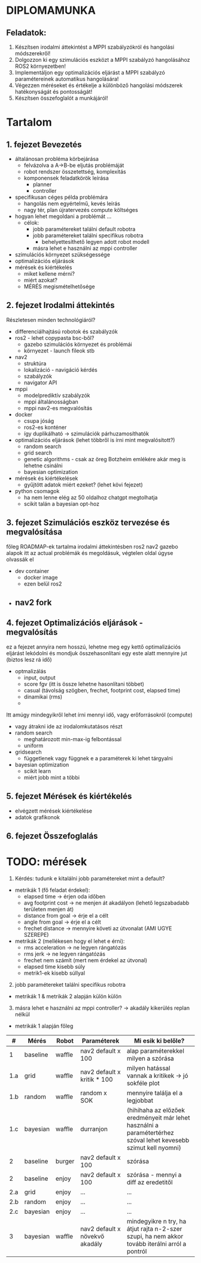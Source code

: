 # DIPLOMAMUNKA
## Feladatok:
1. Készítsen irodalmi áttekintést a MPPI szabályzókról és hangolási módszerekről!
2. Dolgozzon ki egy szimulációs eszközt a MPPI szabályzó hangolásához ROS2 környezetben!
3. Implementáljon egy optimalizációs eljárást a MPPI szabályzó paramétereinek automatikus
hangolására!
4. Végezzen méréseket és értékelje a különböző hangolási módszerek hatékonyságát és pontosságát!
5. Készítsen összefoglalót a munkájáról!

# Tartalom
## 1. fejezet Bevezetés
 - általánosan probléma körbejárása
   - felvázolva a A->B-be eljutás problémáját
   - robot rendszer összetettség, komplexitás
   - komponensek feladatkörök leírása
     - planner
     - controller
 - specifikusan céges példa problémára
   - hangolás nem egyértelmű, kevés leírás
   - nagy tér, plan újratervezés compute költséges
 - hogyan lehet megoldani a problémát ...
   - célok:
     - jobb paramétereket találni default robotra
     - jobb paramétereket találni specifikus robotra
       - behelyettesíthető legyen adott robot modell
     - másra lehet e használni az mppi controller
 - szimulációs környezet szükségessége
 - optimalizációs eljárások
 - mérések és kiértékelés
   - miket kellene mérni?
   - miért azokat?
   - MÉRÉS megismételhetősége

## 2. fejezet Irodalmi áttekintés
Részletesen minden technológiáról?
- differenciálhajtású robotok és szabályzók
- ros2 - lehet copypasta bsc-ből?
  - gazebo szimulációs környezet és problémái
  - környezet - launch fileok stb
- nav2
  - struktúra
  - lokalizáció - navigáció kérdés
  - szabályzók
  - navigator API
- mppi
  - modelprediktív szabályzók
  - mppi általánosságban
  - mppi nav2-es megvalósítás
- docker
  - csupa jóság
  - ros2-es konténer
  - így duplikálható -> szimulációk párhuzamosíthatók
- optimalizációs eljárások (lehet többről is írni mint megvalósított?)
  - random search
  - grid search
  - genetic algorithms - csak az öreg Botzheim emlékére akár meg is lehetne csinálni
  - bayesian optimization
- mérések és kiértékelések
  - gyűjtött adatok miért ezeket? (lehet kövi fejezet)
- python csomagok
  - ha nem lenne elég az 50 oldalhoz chatgpt megtolhatja
  - scikit talán a bayesian opt-hoz

## 3. fejezet Szimulációs eszköz tervezése és megvalósítása
főleg ROADMAP-ek tartalma
irodalmi áttekintésben ros2 nav2 gazebo alapok itt az actual problémák és megoldásuk, végtelen oldal úgyse olvassák el
- dev container
  - docker image
  - ezen belül ros2
- nav2 fork
  -


## 4. fejezet Optimalizációs eljárások - megvalósítás
ez a fejezet annyira nem hosszú, lehetne meg egy kettő optimalizációs eljárást lekódolni és mondjuk összehasonlítani egy este alatt mennyire jut (biztos lesz rá idő)
- optmalizálás
  - input, output
  - score fgv (itt is össze lehetne hasonlítani többet)
   - casual (távolság szögben, frechet, footprint cost, elapsed time)
   - dinamikai (rms)
   -
Itt amúgy mindegyikről lehet írni mennyi idő, vagy erőforrásokról (compute)
- vagy átrakni ide az irodalomkutatásos részt
- random search
  - meghatározott min-max-ig felbontással
  - uniform
- gridsearch
  - függetlenek vagy függnek e a paraméterek ki lehet tárgyalni
- bayesian optimization
  - scikit learn
  - miért jobb mint a többi

## 5. fejezet Mérések és kiértékelés
- elvégzett mérések kiértékelése
- adatok grafikonok

## 6. fejezet Összefoglalás



# TODO: mérések
1. Kérdés: tudunk e kitalálni jobb paramétereket mint a default?
  - metrikák 1 (fő feladat érdekel):
    - elapsed time -> érjen oda időben
    - avg footprint cost -> ne menjen át akadályon (lehető legszabadabb területen menjen át)
    - distance from goal -> érje el a célt
    - angle from goal -> érje el a célt
    - frechet distance -> mennyire követi az útvonalat (AMI UGYE SZEREPE)
  - metrikák 2 (mellékesen hogy el lehet e érni):
    - rms acceleration -> ne legyen rángatózás
    - rms jerk -> ne legyen rángatózás
    - frechet nem számít (mert nem érdekel az útvonal)
    - elapsed time kisebb súly
    - metrik1-ek kisebb súllyal

2. jobb paramétereket találni specifikus robotra
  - metrikák 1 & metrikák 2 alapján külön külön

3. másra lehet e használni az mppi controller? -> akadály kikerülés replan nélkül
  - metrikák 1 alapján főleg


| # | Mérés | Robot | Paraméterek | Mi esik ki belőle? |
|-|-|-|-|-|
| 1 | baseline | waffle | nav2 default x 100 | alap paraméterekkel milyen a szórása |
| 1.a | grid | waffle | nav2 default x kritik * 100 | milyen hatással vannak a kritikek -> jó sokféle plot|
| 1.b | random | waffle | random x SOK | mennyire találja el a legjobbat |
| 1.c | bayesian | waffle | durranjon | (hihihaha az előzőek eredményeit már lehet használni a paramétertérhez szóval lehet kevesebb szimut kell nyomni) |
| 2 | baseline | burger | nav2 default x 100 | szórása |
| 2 | baseline | enjoy | nav2 default x 100 | szórása - mennyi a diff az eredetitől |
| 2.a | grid | enjoy | ... | ... |
| 2.b | random | enjoy | ... | ... |
| 2.c | bayesian | enjoy | ... | ... |
| 3 | bayesian | waffle | nav2 default x növekvő akadály | mindegyikre n try, ha átjut rajta n-2-szer szupi, ha nem akkor tovább iterálni arról a pontról |

